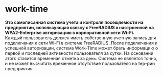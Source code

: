 # work-time
<b>Это самописанная система учета и контроля посещяемости на предприятии, использующая связку с FreeRADIUS в настроенной на WPA2-Enterprise авторизацию в 
корпоративной сети Wi-Fi.</b><br>
Каждый пользователь должен иметь собственную учетную запись для подключения к сети Wi-Fi в системе FreeRADIUS. После подключения и успешной авторизации, 
система Work-Time может брать информацию о первой и последней активности пользователя за сутки. На основании этого ставится временная отметка за день.
Система не является точно, и не может высчитать временное отсутствие пользователя на тер-рии предприятия.
